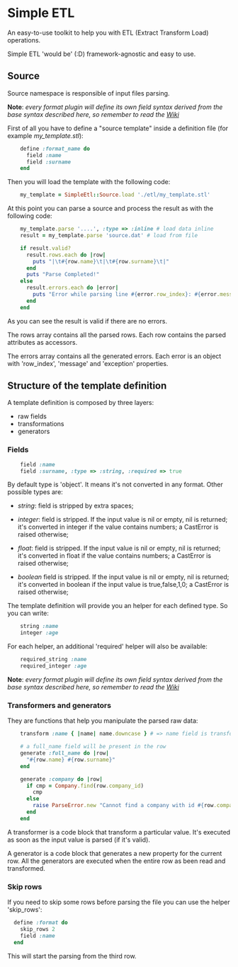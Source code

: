 Simple ETL
==========

An easy-to-use toolkit to help you with ETL (Extract Transform Load) operations.

Simple ETL 'would be' (:D) framework-agnostic and easy to use.


## Source

Source namespace is responsible of input files parsing.

**Note**: *every format plugin will define its own field syntax derived from the base syntax described here, so remember to read the [Wiki](https://github.com/nicolaracco/simple_etl/wiki)*

First of all you have to define a "source template" inside a definition file (for example _my_template.stl_):

```ruby
    define :format_name do
      field :name
      field :surname
    end
```

Then you will load the template with the following code:

```ruby
    my_template = SimpleEtl::Source.load './etl/my_template.stl'
```

At this point you can parse a source and process the result as with the following code:

```ruby
    my_template.parse '....', :type => :inline # load data inline
    result = my_template.parse 'source.dat' # load from file

    if result.valid?
      result.rows.each do |row|
        puts "|\t#{row.name}\t|\t#{row.surname}\t|"
      end
      puts "Parse Completed!"
    else
      result.errors.each do |error|
        puts "Error while parsing line #{error.row_index}: #{error.message}"
      end
    end
```

As you can see the result is valid if there are no errors.

The rows array contains all the parsed rows. Each row contains the parsed attributes as accessors.

The errors array contains all the generated errors. Each error is an object with 'row_index', 'message' and 'exception' properties.

## Structure of the template definition

A template definition is composed by three layers:
- raw fields
- transformations
- generators

### Fields

```ruby
    field :name
    field :surname, :type => :string, :required => true
```

By default type is 'object'. It means it's not converted in any format. Other possible types are:

- *string*: field is stripped by extra spaces;

- *integer*: field is stripped. If the input value is nil or empty, nil is returned; it's converted in integer if the value contains numbers; a CastError is raised otherwise;

- *float*: field is stripped. If the input value is nil or empty, nil is returned; it's converted in float if the value contains numbers; a CastError is raised otherwise;

- *boolean* field is stripped. If the input value is nil or empty, nil is returned; it's converted in boolean if the input value is true,false,1,0; a CastError is raised otherwise;

The template definition will provide you an helper for each defined type. So you can write:

```ruby
    string :name
    integer :age
```

For each helper, an additional 'required' helper will also be available:

```ruby
    required_string :name
    required_integer :age
```

**Note**: *every format plugin will define its own field syntax derived from the base syntax described here, so remember to read the [Wiki](https://github.com/nicolaracco/simple_etl/wiki)*


### Transformers and generators

They are functions that help you manipulate the parsed raw data:

```ruby
    transform :name { |name| name.downcase } # => name field is transformed in downcase

    # a full_name field will be present in the row
    generate :full_name do |row|
      "#{row.name} #{row.surname}"
    end

    generate :company do |row|
      if cmp = Company.find(row.company_id)
        cmp
      else
        raise ParseError.new "Cannot find a company with id #{row.company_id}"
      end
    end
```

A transformer is a code block that transform a particular value. It's executed as soon as the input value is parsed (if it's valid).

A generator is a code block that generates a new property for the current row.
All the generators are executed when the entire row as been read and transformed.

### Skip rows

If you need to skip some rows before parsing the file you can use the helper 'skip_rows':

```ruby
  define :format do
    skip_rows 2
    field :name
  end
```

This will start the parsing from the third row.